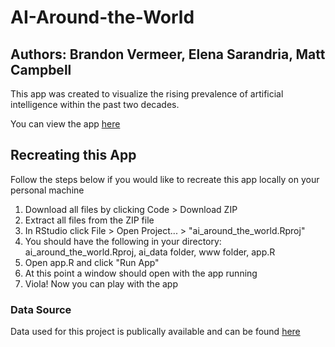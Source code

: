 # AI-Around-the-World
## Authors: Brandon Vermeer, Elena Sarandria, Matt Campbell
This app was created to visualize the rising prevalence of artificial intelligence within the past two decades.

You can view the app [here](www.google.com) 
## Recreating this App
Follow the steps below if you would like to recreate this app locally on your personal machine
1. Download all files by clicking Code > Download ZIP
2. Extract all files from the ZIP file
3. In RStudio click File > Open Project... > "ai_around_the_world.Rproj"
4. You should have the following in your directory: ai_around_the_world.Rproj, ai_data folder, www folder, app.R
5. Open app.R and click "Run App"
6. At this point a window should open with the app running
7. Viola! Now you can play with the app
### Data Source
Data used for this project is publically available and can be found [here](https://data.world/henritechcity/ai-world-mapping)
